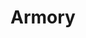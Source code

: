 ---
blog: https://armory.io/blog
codehost: https://github.com/https://github.com/armory-io
linkedin: https://linkedin.com/company/armory.io
logohandle: armoryio
sort: armory
title: Armory
twitter: https://x.com/cloudarmory
website: https://www.armory.io/
youtube: https://youtube.com/c/armory-io
---